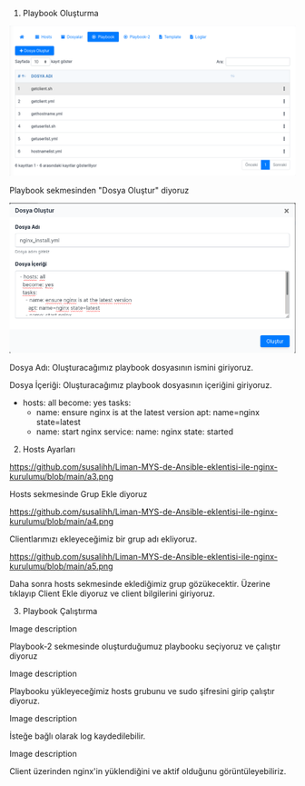 1) Playbook Oluşturma

![](https://github.com/susalihh/Liman-MYS-de-Ansible-eklentisi-ile-nginx-kurulumu/blob/main/a1.png)

Playbook sekmesinden "Dosya Oluştur" diyoruz

![](https://github.com/susalihh/Liman-MYS-de-Ansible-eklentisi-ile-nginx-kurulumu/blob/main/a2.png)

Dosya Adı: Oluşturacağımız playbook dosyasının ismini giriyoruz.

Dosya İçeriği: Oluşturacağımız playbook dosyasının içeriğini giriyoruz.

- hosts: all
  become: yes
  tasks:
    - name: ensure nginx is at the latest version
      apt: name=nginx state=latest
    - name: start nginx
      service:
        name: nginx
        state: started

2) Hosts Ayarları

https://github.com/susalihh/Liman-MYS-de-Ansible-eklentisi-ile-nginx-kurulumu/blob/main/a3.png

Hosts sekmesinde Grup Ekle diyoruz

https://github.com/susalihh/Liman-MYS-de-Ansible-eklentisi-ile-nginx-kurulumu/blob/main/a4.png

Clientlarımızı ekleyeceğimiz bir grup adı ekliyoruz.

https://github.com/susalihh/Liman-MYS-de-Ansible-eklentisi-ile-nginx-kurulumu/blob/main/a5.png

Daha sonra hosts sekmesinde eklediğimiz grup gözükecektir. Üzerine tıklayıp Client Ekle diyoruz ve client bilgilerini giriyoruz.

3) Playbook Çalıştırma

Image description

Playbook-2 sekmesinde oluşturduğumuz playbooku seçiyoruz ve çalıştır diyoruz

Image description

Playbooku yükleyeceğimiz hosts grubunu ve sudo şifresini girip çalıştır diyoruz.

Image description

İsteğe bağlı olarak log kaydedilebilir.

Image description

Client üzerinden nginx'in yüklendiğini ve aktif olduğunu görüntüleyebiliriz.
